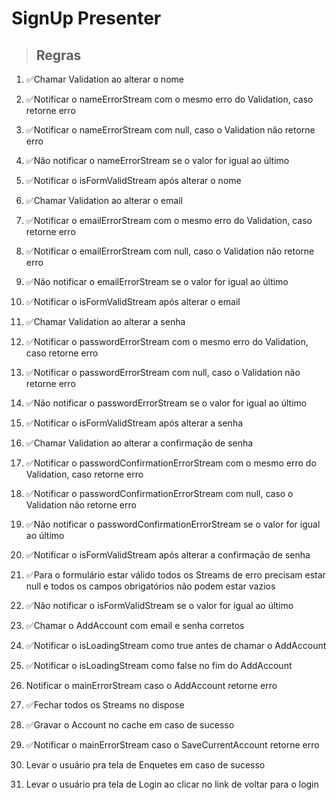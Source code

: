 # SignUp Presenter

> ## Regras
1. ✅Chamar Validation ao alterar o nome
2. ✅Notificar o nameErrorStream com o mesmo erro do Validation, caso retorne erro
3. ✅Notificar o nameErrorStream com null, caso o Validation não retorne erro
4. ✅Não notificar o nameErrorStream se o valor for igual ao último
5. ✅Notificar o isFormValidStream após alterar o nome

6. ✅Chamar Validation ao alterar o email
7. ✅Notificar o emailErrorStream com o mesmo erro do Validation, caso retorne erro
8. ✅Notificar o emailErrorStream com null, caso o Validation não retorne erro
9. ✅Não notificar o emailErrorStream se o valor for igual ao último
10. ✅Notificar o isFormValidStream após alterar o email

11. ✅Chamar Validation ao alterar a senha
12. ✅Notificar o passwordErrorStream com o mesmo erro do Validation, caso retorne erro
13. ✅Notificar o passwordErrorStream com null, caso o Validation não retorne erro
14. ✅Não notificar o passwordErrorStream se o valor for igual ao último
15. ✅Notificar o isFormValidStream após alterar a senha

16. ✅Chamar Validation ao alterar a confirmação de senha
17. ✅Notificar o passwordConfirmationErrorStream com o mesmo erro do Validation, caso retorne erro
18. ✅Notificar o passwordConfirmationErrorStream com null, caso o Validation não retorne erro
19. ✅Não notificar o passwordConfirmationErrorStream se o valor for igual ao último
20. ✅Notificar o isFormValidStream após alterar a confirmação de senha

21. ✅Para o formulário estar válido todos os Streams de erro precisam estar null e todos os campos obrigatórios não podem estar vazios
22. ✅Não notificar o isFormValidStream se o valor for igual ao último
23. ✅Chamar o AddAccount com email e senha corretos
24. ✅Notificar o isLoadingStream como true antes de chamar o AddAccount
25. ✅Notificar o isLoadingStream como false no fim do AddAccount
26. Notificar o mainErrorStream caso o AddAccount retorne erro
27. ✅Fechar todos os Streams no dispose
28. ✅Gravar o Account no cache em caso de sucesso
29. ✅Notificar o mainErrorStream caso o SaveCurrentAccount retorne erro
30. Levar o usuário pra tela de Enquetes em caso de sucesso
31. Levar o usuário pra tela de Login ao clicar no link de voltar para o login